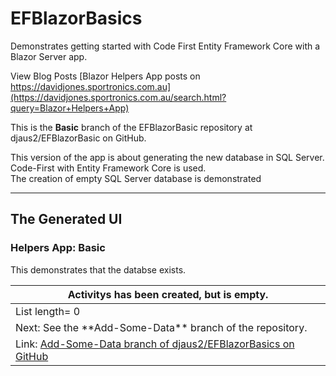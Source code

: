 # EFBlazorBasics
Demonstrates getting started with Code First Entity Framework Core with a Blazor Server app.

View Blog Posts [Blazor Helpers App posts on https://davidjones.sportronics.com.au](https://davidjones.sportronics.com.au/search.html?query=Blazor+Helpers+App)

This is the **Basic** branch of the EFBlazorBasic repository at djaus2/EFBlazorBasic on GitHub.  

This version of the app is about generating the new database in SQL Server.  
Code-First with Entity Framework Core is used.  
The creation of empty SQL Server database is demonstrated

<hr/>

## The Generated UI

### Helpers App: Basic

This demonstrates that the databse exists.

| Activitys has been created, but is empty.                                                                                    |
|------------------------------------------------------------------------------------------------------------------------------|
| List length= 0                                                                                                               |
| Next: See the \*\*Add-Some-Data\*\* branch of the repository.                                                                |
| Link: [Add-Some-Data branch of djaus2/EFBlazorBasics on GitHub](https://github.com/djaus2/EFBlazorBasics/tree/Add-Some-Data) |
